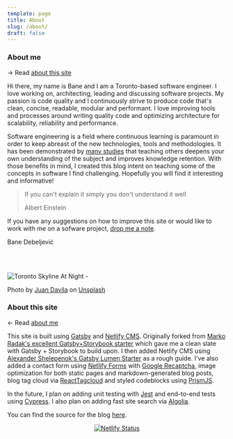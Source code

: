 ```yaml
---
template: page
title: About
slug: /about/
draft: false
---
```


<span id="about-me">

### About me

→ Read [about this site](#about-cleancode)

</span>

<style>
.my-image {
    margin: 30px 0 30px 30px;
    float: right;
}

.my-image div {
  width: 200px !important;
  height: 200px !important;
  padding-bottom: 0 !important;
}

.my-image img {
  border: 1px solid #666;
  border-radius: 50% !important;
  width: 200px !important;
  height: auto !important;
}

.my-image .gatsby-resp-image-background-image {
    border-radius: 50% !important;
}
</style>

<wrapped-image className="my-image" src="bane.jpg" alt="Bane Debeljević"></wrapped-image>

Hi there, my name is Bane and I am a Toronto-based software engineer. I love working on, architecting, leading and discussing software projects. My passion is code quality and I continuously strive to produce code that's clean, concise, readable, modular and performant. I love improving tools and processes around writing quality code and optimizing architecture for scalability, reliability and performance.

Software engineering is a field where continuous learning is paramount in order to keep abreast of the new technologies, tools and methodologies. It has been demonstrated by [many studies](https://journals.sagepub.com/doi/abs/10.3102/00028312019002237) that teaching others deepens your own understanding of the subject and improves knowledge retention. With those benefits in mind, I created this blog intent on teaching some of the concepts in software I find challenging. Hopefully you will find it interesting and informative!

> If you can't explain it simply you don't understand it well
>
> Albert Einstein

If you have any suggestions on how to improve this site or would like to work with me on a sofware project, [drop me a note](/contact/).

Bane Debeljević

<br></br>

<style>
 img.gatsby-resp-image-image, span.gatsby-resp-image-background-image {
     border-radius: 10px;
 }
 a.gatsby-resp-image-link {
     border-bottom: none;
 }
</style>

![Toronto Skyline At Night - ](/media/toronto.jpg)

<image-caption>Photo by <a href="https://unsplash.com/@juanster">Juan Davila</a> on <a href="https://unsplash.com">Unsplash</a></image-caption>

<span id="about-cleancode">

### About this site

← Read [about me](#)

</span>

This site is built using [Gatsby](https://www.gatsbyjs.org/) and [Netlify CMS](https://www.netlifycms.org/). Originally forked from [Marko Radak's excellent Gatsby+Storybook starter](https://github.com/markoradak/gatsby-starter-storybook) which gave me a clean slate with Gatsby + Storybook to build upon. I then added Netlify CMS using [Alexander Shelepenok's Gatsby Lumen Starter](https://github.com/alxshelepenok/gatsby-starter-lumen) as a rough guide. I've also added a contact form using [Netlify Forms](https://www.netlify.com/products/forms/) with [Google Recaptcha](https://www.google.com/recaptcha/intro/v3.html), image optimization for both static pages and markdown-generated blog posts, blog tag cloud via [ReactTagcloud](https://www.npmjs.com/package/react-tagcloud) and styled codeblocks using [PrismJS](https://prismjs.com/).

In the future, I plan on adding unit testing with [Jest](https://jestjs.io/) and end-to-end tests using [Cypress](https://www.cypress.io/). I also plan on adding fast site search via [Algolia](https://www.algolia.com/).

You can find the source for the blog [here](https://github.com/baneDD/cleancode).

<style>
  .no-border > p {
        text-align: center;
  }

  .no-border > p > a {
    border-bottom: none;
  }

  .no-border > p > a:hover {
    border-bottom: none;
  }
</style>
<span class="no-border">

[![Netlify Status](https://api.netlify.com/api/v1/badges/06c990f4-cbed-46b3-b117-cae450d4e3db/deploy-status)](https://app.netlify.com/sites/cleancode-ca/deploys)

</span>

<div style="text-align: center">
    <social></social>
    <copyright></copyright>
</div>
